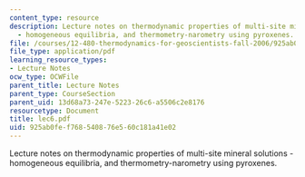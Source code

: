 ```yaml
---
content_type: resource
description: Lecture notes on thermodynamic properties of multi-site mineral solutions
  - homogeneous equilibria, and thermometry-narometry using pyroxenes.
file: /courses/12-480-thermodynamics-for-geoscientists-fall-2006/925ab0fef768540876e560c181a41e02_lec6.pdf
file_type: application/pdf
learning_resource_types:
- Lecture Notes
ocw_type: OCWFile
parent_title: Lecture Notes
parent_type: CourseSection
parent_uid: 13d68a73-247e-5223-26c6-a5506c2e8176
resourcetype: Document
title: lec6.pdf
uid: 925ab0fe-f768-5408-76e5-60c181a41e02
---
```

Lecture notes on thermodynamic properties of multi-site mineral solutions - homogeneous equilibria, and thermometry-narometry using pyroxenes.

